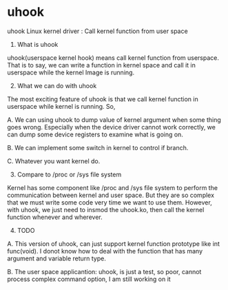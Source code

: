 uhook
=====

uhook Linux kernel driver : Call kernel function from user space


1. What is uhook

uhook(userspace kernel hook) means call kernel function from
userspace. That is to say, we can write a function in kernel space 
and call it in userspace while the kernel Image is running. 

2. What we can do with uhook

The most exciting feature of uhook is that we call kernel function in
userspace while kernel is running. So,

A. We can using uhook to dump value of kernel argument when some thing
goes wrong. Especially when the device driver cannot work correctly, we 
can dump some device registers to examine what is going on.

B. We can implement some switch in kernel to control if branch.

C. Whatever you want kernel do.

3. Compare to /proc or /sys file system

Kernel has some component like /proc and /sys file system to perform
the communication between kernel and user space. But they are so complex 
that we must write some code very time we want to use them. However,
with uhook, we just need to insmod the uhook.ko, then call the kernel
function whenever and wherever.


4. TODO

A. This version of uhook, can just support kernel function prototype
like int func(void). I donot know how to deal with the function that 
has many argument and variable return type.

B. The user space applicantion: uhook, is just a test, so poor, cannot
process complex command option, I am still
working on it
